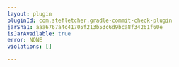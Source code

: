 ```yaml
---
layout: plugin
pluginId: com.stefletcher.gradle-commit-check-plugin
jarSha1: aaa6767a4c41705f213b53c6d9bca8f34261f60e
isJarAvailable: true
error: NONE
violations: []

---
```

